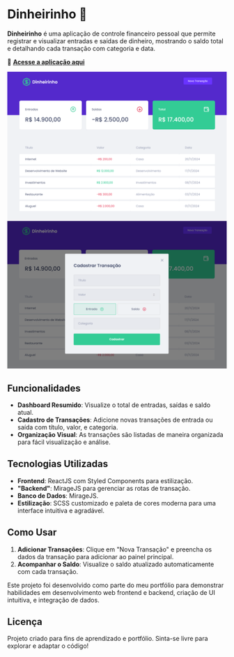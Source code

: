 # Dinheirinho 💸

**Dinheirinho** é uma aplicação de controle financeiro pessoal que permite registrar e visualizar entradas e saídas de dinheiro, mostrando o saldo total e detalhando cada transação com categoria e data.

🔗 **[Acesse a aplicação aqui](https://dinheirinho.vercel.app/)**

![Screenshot da aplicação - Dashboard](./1.png)
![Screenshot da aplicação - Cadastro de Transação](./2.png)

## Funcionalidades

- **Dashboard Resumido**: Visualize o total de entradas, saídas e saldo atual.
- **Cadastro de Transações**: Adicione novas transações de entrada ou saída com título, valor, e categoria.
- **Organização Visual**: As transações são listadas de maneira organizada para fácil visualização e análise.

## Tecnologias Utilizadas

- **Frontend**: ReactJS com Styled Components para estilização.
- **"Backend"**: MirageJS para gerenciar as rotas de transação.
- **Banco de Dados**: MirageJS.
- **Estilização**: SCSS customizado e paleta de cores moderna para uma interface intuitiva e agradável.

## Como Usar

1. **Adicionar Transações**: Clique em "Nova Transação" e preencha os dados da transação para adicionar ao painel principal.
2. **Acompanhar o Saldo**: Visualize o saldo atualizado automaticamente com cada transação.

Este projeto foi desenvolvido como parte do meu portfólio para demonstrar habilidades em desenvolvimento web frontend e backend, criação de UI intuitiva, e integração de dados.

## Licença

Projeto criado para fins de aprendizado e portfólio. Sinta-se livre para explorar e adaptar o código!

